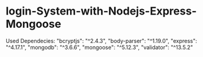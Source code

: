 # login-System-with-Nodejs-Express-Mongoose

Used Dependecies:
 "bcryptjs": "^2.4.3",
 "body-parser": "^1.19.0",
 "express": "^4.17.1",
 "mongodb": "^3.6.6",
 "mongoose": "^5.12.3",
 "validator": "^13.5.2"
